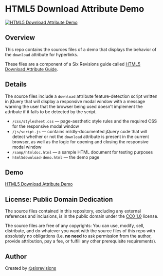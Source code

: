 # HTML5 Download Attribute Demo
[![HTML5 Download Attribute Demo](http://cdn.sixrevisions.com/0435-03_html5_download_attribute_demo.png)](http://cdn.sixrevisions.com/0435-01_html5_download_attribute_demo/html5download-demo.html)

## Overview
This repo contains the sources files of a demo that displays the behavior of the `download` attribute for hyperlinks.

These files are a component of a Six Revisions guide called [HTML5 Download Attribute Guide](http://sixrevisions.com/html5/download-attribute/).

## Details
The source files include a `download` attribute feature-detection script written in jQuery that will display a responsive modal window with a message warning the user that the browser being used doesn't implement the attribute if it fails to be detected by the script.

- `/css/stylesheet.css` — page-aesthetic style rules and the required CSS for the responsive modal window
- `/js/script.js` — contains mildly-documented jQuery code that will detect whether or not the `download` attribute is present in the current browser, as well as the logic for opening and closing the responsive modal window
- `/samp/htmldoc.html` — a sample HTML document for testing purposes
- `html5download-demo.html` — the demo page

## Demo
[HTML5 Download Attribute Demo](http://cdn.sixrevisions.com/0435-01_html5_download_attribute_demo/html5download-demo.html)

## License: Public Domain Dedication
The source files contained in this repository, excluding any external references and inclusions, is in the public domain under the [CC0 1.0](https://github.com/sixrevisions/html5-template/blob/master/LICENSE.md) license.

The source files are free of any copyrights: You can use, modify, sell, distribute, and do whatever you want with the source files of this repo with absolutely no obligations (i.e. **no need** to ask permission from the author, provide attribution, pay a fee, or fulfill any other prerequisite requirements).

## Author
Created by [@sixrevisions](https://twitter.com/sixrevisions)